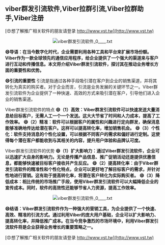 ## **viber群发引流软件,Viber拉群引流,Viber拉群助手,Viber注册**

[😍想了解推广相关软件的朋友请登录 http://www.vst.tw](http://www.vst.tw)

 <center><img src="https://vst.tw/MP4/tuiguang/png/5.png" alt="viber群发引流软件_0____.txt"></center>

**😄导语：在当今数字化时代，企业需要利用各种工具和平台来扩展市场份额。Viber作为一款全球领先的通信应用程序，给企业提供了一个强大的渠道来与客户进行互动和传播信息。本文将介绍Viber群发引流软件，探讨其在推动业务增长方面的重要性和优势。**

**😄引流的重要性**
引流是指通过各种手段吸引潜在客户到企业的销售渠道，并将其转化为真实的购买者。对于企业而言，引流是业务发展的关键环节之一。Viber群发引流软件为企业提供了一种快速、高效的方式来吸引潜在客户，引导他们进入企业的销售渠道。

Viber群发引流软件的特点
**😄（1）高效：Viber群发引流软件可以快速发送大量消息给目标客户，无需人工一个一个发送。这大大节省了时间和人力成本，提高了工作效率。**
**😄（2）精准：软件可以根据客户的属性和兴趣进行定向群发，确保消息能够准确地传达给潜在客户。这样可以提高转化率，增加销售机会。**
**😄（3）个性化：软件支持消息的个性化设置，可以根据不同客户的需求和偏好进行定制。这使得每个潜在客户都能收到与其相关的内容，提升用户体验和品牌认可度。**

Viber群发引流软件的优势
**😄（1）扩大影响力：通过Viber群发引流软件，企业可以迅速扩大自身的影响力。无论是传播产品信息、推广促销活动还是提供优惠信息，都能够快速被目标客户接收并产生反应。**
**😄（2）提高转化率：由于Viber群发引流软件的精准性和个性化特点，企业可以更好地了解目标客户的需求，并针对性地进行营销。这有助于提高转化率，将潜在客户转化为实际购买者。**
**😄（3）降低成本：相比传统的市场推广手段，使用Viber群发引流软件可以大幅降低企业的宣传成本。同时，软件的高效性还能够节省人力资源，提高工作效率。**

 <center><img src="https://vst.tw/MP4/tuiguang/png/5.png" alt="viber群发引流软件_0____.txt"></center>

**😄结语：Viber群发引流软件作为一种强大的营销工具，为企业提供了一个快速、高效、精准的引流方式。通过利用Viber的庞大用户基础，企业可以扩大影响力、提高转化率，并降低推广成本。在当今竞争激烈的市场环境中，利用Viber群发引流软件将是企业获得业务增长的重要策略之一。**

[😍想了解推广相关软件的朋友请登录 http://www.vst.tw](http://www.vst.tw)



